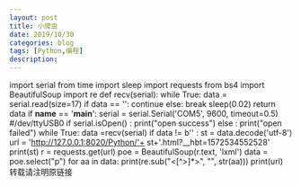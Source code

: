 ```yaml
---
layout: post
title: 小爬虫
date: 2019/10/30
categories: blog
tags: [Python,编程]
description: 
---
```


import serial
from time import sleep
import requests
from bs4 import BeautifulSoup
import re
def recv(serial):
    while True:
        data = serial.read(size=17)
        if data == '':
            continue
        else:
            break
        sleep(0.02)
    return data
if __name__ == '__main__':
    serial = serial.Serial('COM5', 9600, timeout=0.5)  #/dev/ttyUSB0
    if serial.isOpen() :
        print("open success")
    else :
        print("open failed")
    while True:
        data =recv(serial)
        if data != b'' :
            st = data.decode('utf-8')
            url = 'http://127.0.0.1:8020/Python/'+ st+'.html?__hbt=1572534552528'
            print(st)
            r = requests.get(url)
            poe = BeautifulSoup(r.text, 'lxml')
            data = poe.select("p")
            for aa in data:
                print(re.sub("<[^>]*>", "", str(aa)))
                print(url)
转载请注明原链接 












